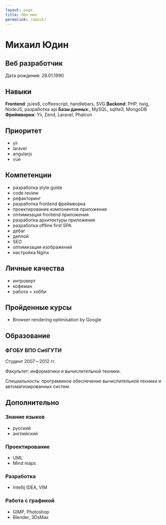 ```yaml
---
layout: page
title: Обо мне
permalink: /about/
---
```


# Михаил Юдин

## Веб разработчик

Дата рождения: 28.01.1990

## Навыки

**Frontend**: js/es6, coffeescript, handlebars, SVG
**Backend**: PHP, twig, NodeJS, разработка api
**Базы данных**:, MySQL, sqlite3, MongoDB
**Фреймворки**: Yii, Zend, Laravel, Phalcon

## Приоритет

- yii
- laravel
- angularjs
- vue

## Компетенции

- разработка style guide
- code review
- рефакторинг
- разработка frontend фреймворка
- проектирование компонентов приложения
- оптимизация frontend приложения
- разработка архитектуры приложения
- разработка offline first SPA
- дебаг
- деплой
- SEO
- оптимизация изображений
- настройка Nginx

## Личные качества

- интроверт
- кофеман
- работа = хобби

## Пройденные курсы

- Browser rendering optimisation by Google

## Образование

### ФГОБУ ВПО СибГУТИ

Студент 2007—2012 гг.

Факультет: информатики и вычислительной техники.

Специальность: программное обеспечение вычислительной техники и автоматизированных систем.

## Дополнительно

### Знание языков

- русский
- английский

### Проектирование

- UML
- Mind maps

### Разработка

- Intellij IDEA, VIM

### Работа с графикой

- GIMP, Photoshop
- Blender, 3DsMax